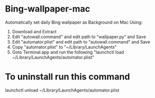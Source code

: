 # Bing-wallpaper-mac
Automatically set daily Bing wallpaper as Background on Mac 
Using:
1. Download and Extract
2. Edit "autowall.command" and edit path to "wallpaper.py" and Save
3. Edit "automator.plist" and edit path to "autowall.command" and Save
4. Copy "automator.plist" to "~/Library/LaunchAgents"
5. Goto Terminal.app and run the following "launchctl load ~/Library/LaunchAgents/automator.plist"
  
# To uninstall run this command
launchctl unload ~/Library/LaunchAgents/automator.plist

